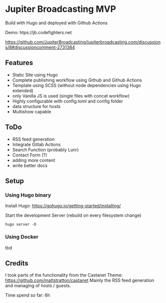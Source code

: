 # Jupiter Broadcasting MVP

Build with Hugo and deployed with Github Actions

Demo: htps://jb.codefighters.net

https://github.com/JupiterBroadcasting/jupiterbroadcasting.com/discussions/8#discussioncomment-2731384

## Features

* Static Site using Hugo
* Complete publishing workflow using Github and Github Actions
* Template using SCSS (without node dependencies using Hugo extended)
* only Vanilla JS is used (single files with concat workflow)
* Highly configurable with config.toml and config folder
* data structure for hosts
* Multishow capable

## ToDo

* RSS feed generation
* Integrate Gitlab Actions
* Search Function (probably Lunr)
* Contact Form (?)
* adding more content
* write better docs

## Setup

### Using Hugo binary

Install Hugo: https://gohugo.io/getting-started/installing/

Start the development Server (rebuild on every filesystem change)

`hugo server -D`

### Using Docker

tbd

## Credits

I took parts of the functionality from the Castanet Theme: https://github.com/mattstratton/castanet
Mainly the RSS feed generation and managing of hosts / guests.

Time spend so far: 6h
